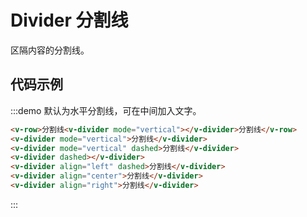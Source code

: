 # Divider 分割线

区隔内容的分割线。

## 代码示例

:::demo 默认为水平分割线，可在中间加入文字。

```html
<v-row>分割线<v-divider mode="vertical"></v-divider>分割线</v-row>
<v-divider mode="vertical">分割线</v-divider>
<v-divider mode="vertical" dashed>分割线</v-divider>
<v-divider dashed></v-divider>
<v-divider align="left" dashed>分割线</v-divider>
<v-divider align="center">分割线</v-divider>
<v-divider align="right">分割线</v-divider>
```
:::

<script>
  import Row from '@/components/row';
  import Divider from '@/components/Divider';

  export default {
    components: {
      VRow: Row,
      VDivider: Divider,
    },
  };
</script>